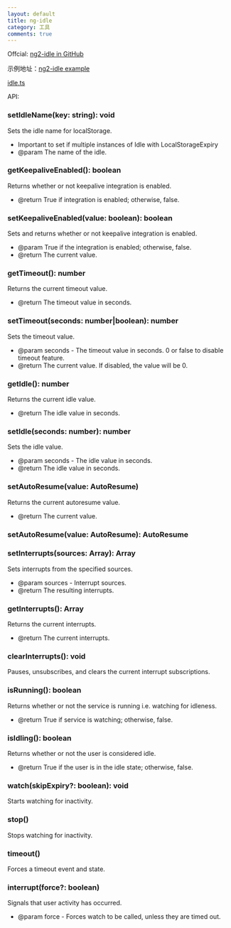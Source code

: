 ```yaml
---
layout: default
title: ng-idle
category: 工具
comments: true
---
```


Offcial: [ng2-idle in GitHub](https://github.com/HackedByChinese/ng-idle)

示例地址：[ng2-idle example](https://hackedbychinese.github.io/ng2-idle/)

[idle.ts](https://github.com/HackedByChinese/ng2-idle/blob/master/modules/core/src/idle.ts)

API:
### setIdleName(key: string): void 
Sets the idle name for localStorage.
* Important to set if multiple instances of Idle with LocalStorageExpiry
* @param The name of the idle.

### getKeepaliveEnabled(): boolean
Returns whether or not keepalive integration is enabled.
* @return True if integration is enabled; otherwise, false.

### setKeepaliveEnabled(value: boolean): boolean
Sets and returns whether or not keepalive integration is enabled.
* @param True if the integration is enabled; otherwise, false.
* @return The current value.

### getTimeout(): number
Returns the current timeout value.
* @return The timeout value in seconds.

### setTimeout(seconds: number|boolean): number
Sets the timeout value.
* @param seconds - The timeout value in seconds. 0 or false to disable timeout feature.
* @return The current value. If disabled, the value will be 0.

### getIdle(): number
Returns the current idle value.
* @return The idle value in seconds.

### setIdle(seconds: number): number
Sets the idle value.
* @param seconds - The idle value in seconds.
* @return The idle value in seconds.

### setAutoResume(value: AutoResume)
Returns the current autoresume value.
* @return The current value.

### setAutoResume(value: AutoResume): AutoResume

### setInterrupts(sources: Array<InterruptSource>): Array<Interrupt>
Sets interrupts from the specified sources.
* @param sources - Interrupt sources.
* @return The resulting interrupts.  

### getInterrupts(): Array<Interrupt>
Returns the current interrupts.
* @return The current interrupts.

### clearInterrupts(): void 
Pauses, unsubscribes, and clears the current interrupt subscriptions.

### isRunning(): boolean 
Returns whether or not the service is running i.e. watching for idleness.
* @return True if service is watching; otherwise, false.

### isIdling(): boolean
Returns whether or not the user is considered idle.
* @return True if the user is in the idle state; otherwise, false.

### watch(skipExpiry?: boolean): void
Starts watching for inactivity.

### stop()
Stops watching for inactivity.

### timeout() 
Forces a timeout event and state.

### interrupt(force?: boolean) 
Signals that user activity has occurred. 
* @param force - Forces watch to be called, unless they are timed out.
